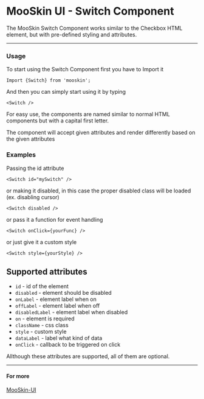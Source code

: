 # MooSkin UI - Switch Component

The MooSkin Switch Component works similar to the Checkbox HTML element, but with pre-defined styling and attributes.

___

### Usage

To start using the Switch Component first you have to Import it

```
Import {Switch} from 'mooskin';
```

And then you can simply start using it by typing

```
<Switch />
```

For easy use, the components are named similar to normal HTML components but with a capital first letter.

The component will accept given attributes and render differently based on the given attributes

### Examples

Passing the id attribute

```
<Switch id="mySwitch" />
```

or making it disabled, in this case the proper disabled class will be loaded (ex. disabling cursor)

```
<Switch disabled />
```

or pass it a function for event handling

```
<Switch onClick={yourFunc} />
```

or just give it a custom style

```
<Switch style={yourStyle} />
```

## Supported attributes

* `id` - id of the element
* `disabled` - element should be disabled
* `onLabel` - element label when on
* `offLabel` - element label when off
* `disabledLabel` - element label when disabled
* `on` - element is required
* `className` - css class
* `style` - custom style
* `dataLabel` - label what kind of data 
* `onClick` - callback to be triggered on click

Allthough these attributes are supported, all of them are optional.

___


#### For more

[MooSkin-UI](https://github.com/moosend/mooskin-ui)